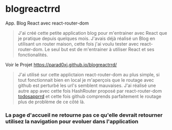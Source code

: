 # blogreactrrd

App. Blog React avec react-router-dom

> J'ai créé cette petite application blog pour m'entrainer avec React que je pratique depuis quelques mois. J'avais déjà réalisé un Blog en utilisant un router maison, cette fois j'ai voulu tester avec react-router-dom. Le seul but est de m'entrainer à utiliser React et ses fonctionalités.

Voir le Projet https://parad0xj.github.io/blogreactrrd/

> J'ai utilisé sur cette applictaion react-router-dom au plus simple, si tout fonctionnait bien en local je m'aperçois que le routage avec github est perturbé les url's semblent mauvaises. J'ai réalisé une autre app avec cette fois HashRouter proposé par react-router-dom [todosapprrd](https://github.com/Parad0xJ/todosapprrd) et cette fois github comprends parfaitement le routage plus de problème de ce côté là.

### La page d'accueil ne retourne pas ce qu'elle devrait retourner utilisez la navigation pour evoluer dans l'application




